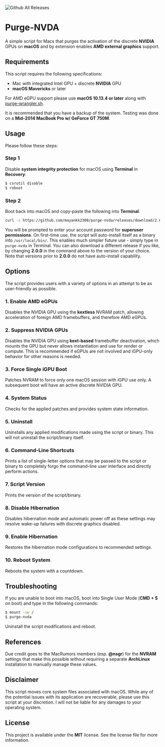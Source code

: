 ![Github All Releases](https://img.shields.io/github/downloads/mayankk2308/purge-nvda/total.svg?style=for-the-badge)
# Purge-NVDA
A simple script for Macs that purges the activation of the discrete **NVIDIA** GPUs on **macOS** and by extension enables **AMD external graphics** support.

## Requirements
This script requires the following specifications:
* Mac with integrated Intel GPU + discrete **NVIDIA** GPU
* **macOS Mavericks** or later

For AMD eGPU support please use **macOS 10.13.4 or later** along with [purge-wrangler.sh](https://github.com/mayankk2308/purge-wrangler/releases).

It is recommended that you have a backup of the system. Testing was done on a **Mid-2014 MacBook Pro w/ GeForce GT 750M**.

## Usage
Please follow these steps:

### Step 1
Disable **system integrity protection** for macOS using **Terminal** in **Recovery**:
```bash
$ csrutil disable
$ reboot
```

### Step 2
Boot back into macOS and copy-paste the following into **Terminal**:
```bash
curl -s https://github.com/mayankk2308/purge-nvda/releases/download/2.0.0/purge-nvda.sh;chmod +x purge-nvda.sh;./purge-nvda.sh;rm purge-nvda.sh
```

You will be prompted to enter your account password for **superuser permissions**. On first-time use, the script will auto-install itself as a binary into `/usr/local/bin/`. This enables much simpler future use - simply type in `purge-nvda` in Terminal. You can also download a different release if you like, by changing **2.0.0** in the command above to the version of your choice. Note that versions prior to **2.0.0** do not have auto-install capability.

## Options
The script provides users with a variety of options in an attempt to be as user-friendly as possible.

### 1. Enable AMD eGPUs
Disables the NVIDIA GPU using the **kextless** NVRAM patch, allowing acceleration of foreign AMD framebuffers, and therefore AMD eGPUs.

### 2. Suppress NVIDIA GPUs
Disables the NVIDIA GPU using **kext-based** framebuffer deactivation, which mounts the GPU but never allows instantiation and use for render or compute. This is recommended if eGPUs are not involved and iGPU-only behavior for other reasons is needed.

### 3. Force Single iGPU Boot
Patches NVRAM to force only one macOS session with iGPU use only. A subsequent boot will have an active discrete NVIDIA GPU.

### 4. System Status
Checks for the applied patches and provides system state information.

### 5. Uninstall
Uninstalls any applied modifications made using the script or binary. This will not uninstall the script/binary itself.

### 6. Command-Line Shortcuts
Prints a list of single-letter options that may be passed to the script or binary to completely forgo the command-line user interface and directly perform actions.

### 7. Script Version
Prints the version of the script/binary.

### 8. Disable Hibernation
Disables hibernation mode and automatic power off as these settings may resolve wake-up failures with discrete graphics disabled.

### 9. Enable Hibernation
Restores the hibernation mode configurations to recommended settings.

### 10. Reboot System
Reboots the system with a countdown.

## Troubleshooting
If you are unable to boot into macOS, boot into Single User Mode (**CMD + S** on boot) and type in the following commands:
```bash
$ mount -uw /
$ purge-nvda
```

Uninstall the script modifications and reboot.

## References
Due credit goes to the MacRumors members (esp. **@nsgr**) for the **NVRAM** settings that make this possible without requiring a separate **ArchLinux** installation to manually manage these values.

## Disclaimer
This script moves core system files associated with macOS. While any of the potential issues with its application are recoverable, please use this script at your discretion. I will not be liable for any damages to your operating system.

## License
This project is available under the **MIT** license. See the license file for more information.
